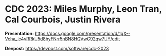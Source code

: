 # CDC 2023: Miles Murphy, Leon Tran, Cal Courbois, Justin Rivera
**Presentation:** https://docs.google.com/presentation/d/1gX--Vcha_lc4vRRkU5d8hyFNrr5nBN8HQVwC92qw7UY/edit

**Devpost:** https://devpost.com/software/cdc-2023

